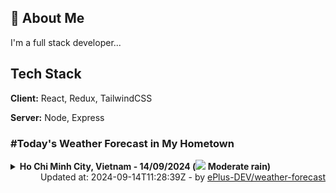 ## 🚀 About Me
I'm a full stack developer...


## Tech Stack

**Client:** React, Redux, TailwindCSS

**Server:** Node, Express

### #Today's Weather Forecast in My Hometown



<details>
    <summary><b>Ho Chi Minh City, Vietnam - 14/09/2024 (<img src="https://cdn.weatherapi.com/weather/64x64/day/302.png" /> Moderate rain)</b>
    </summary>

    
<table>
    <tr>
        <th>Hour</th>
        <td>00:00</td><td>01:00</td><td>02:00</td><td>03:00</td><td>04:00</td><td>05:00</td><td>06:00</td><td>07:00</td><td>08:00</td><td>09:00</td><td>10:00</td><td>11:00</td><td>12:00</td><td>13:00</td><td>14:00</td><td>15:00</td><td>16:00</td><td>17:00</td><td>18:00</td><td>19:00</td><td>20:00</td><td>21:00</td><td>22:00</td><td>23:00</td>
    </tr>
    <tr>
        <th>Weather</th>
        <td><img src="https://cdn.weatherapi.com/weather/64x64/night/353.png"></img></td><td><img src="https://cdn.weatherapi.com/weather/64x64/night/353.png"></img></td><td><img src="https://cdn.weatherapi.com/weather/64x64/night/176.png"></img></td><td><img src="https://cdn.weatherapi.com/weather/64x64/night/176.png"></img></td><td><img src="https://cdn.weatherapi.com/weather/64x64/night/176.png"></img></td><td><img src="https://cdn.weatherapi.com/weather/64x64/night/176.png"></img></td><td><img src="https://cdn.weatherapi.com/weather/64x64/day/176.png"></img></td><td><img src="https://cdn.weatherapi.com/weather/64x64/day/176.png"></img></td><td><img src="https://cdn.weatherapi.com/weather/64x64/day/353.png"></img></td><td><img src="https://cdn.weatherapi.com/weather/64x64/day/353.png"></img></td><td><img src="https://cdn.weatherapi.com/weather/64x64/day/353.png"></img></td><td><img src="https://cdn.weatherapi.com/weather/64x64/day/356.png"></img></td><td><img src="https://cdn.weatherapi.com/weather/64x64/day/353.png"></img></td><td><img src="https://cdn.weatherapi.com/weather/64x64/day/353.png"></img></td><td><img src="https://cdn.weatherapi.com/weather/64x64/day/353.png"></img></td><td><img src="https://cdn.weatherapi.com/weather/64x64/day/353.png"></img></td><td><img src="https://cdn.weatherapi.com/weather/64x64/day/353.png"></img></td><td><img src="https://cdn.weatherapi.com/weather/64x64/day/353.png"></img></td><td><img src="https://cdn.weatherapi.com/weather/64x64/night/113.png"></img></td><td><img src="https://cdn.weatherapi.com/weather/64x64/night/176.png"></img></td><td><img src="https://cdn.weatherapi.com/weather/64x64/night/116.png"></img></td><td><img src="https://cdn.weatherapi.com/weather/64x64/night/116.png"></img></td><td><img src="https://cdn.weatherapi.com/weather/64x64/night/176.png"></img></td><td><img src="https://cdn.weatherapi.com/weather/64x64/night/263.png"></img></td>
    </tr>
    <tr>
        <th>Condition</th>
        <td width="200px">Light rain shower</td><td width="200px">Light rain shower</td><td width="200px">Patchy rain nearby</td><td width="200px">Patchy rain nearby</td><td width="200px">Patchy rain nearby</td><td width="200px">Patchy rain nearby</td><td width="200px">Patchy rain nearby</td><td width="200px">Patchy rain nearby</td><td width="200px">Light rain shower</td><td width="200px">Light rain shower</td><td width="200px">Light rain shower</td><td width="200px">Moderate or heavy rain shower</td><td width="200px">Light rain shower</td><td width="200px">Light rain shower</td><td width="200px">Light rain shower</td><td width="200px">Light rain shower</td><td width="200px">Light rain shower</td><td width="200px">Light rain shower</td><td width="200px">Clear</td><td width="200px">Patchy rain nearby</td><td width="200px">Partly Cloudy </td><td width="200px">Partly Cloudy </td><td width="200px">Patchy rain nearby</td><td width="200px">Patchy light drizzle</td>
    </tr>
    <tr>
        <th>Temperature</th>
        <td>25.4 °C</td><td>25.5 °C</td><td>25.5 °C</td><td>25.7 °C</td><td>25.4 °C</td><td>25.3 °C</td><td>25.3 °C</td><td>25.7 °C</td><td>26.2 °C</td><td>27.3 °C</td><td>26.1 °C</td><td>26.3 °C</td><td>26.8 °C</td><td>26.8 °C</td><td>26.6 °C</td><td>26.3 °C</td><td>25.5 °C</td><td>25 °C</td><td>29.4 °C</td><td>24.9 °C</td><td>24.6 °C</td><td>24.6 °C</td><td>24.5 °C</td><td>24.5 °C</td>
    </tr>
    <tr>
        <th>Wind</th>
        <td>9.4 kph</td><td>9.7 kph</td><td>7.9 kph</td><td>7.2 kph</td><td>13 kph</td><td>13 kph</td><td>10.8 kph</td><td>9.7 kph</td><td>11.9 kph</td><td>15.8 kph</td><td>10.8 kph</td><td>13.3 kph</td><td>14.4 kph</td><td>14.8 kph</td><td>18 kph</td><td>20.9 kph</td><td>20.5 kph</td><td>18.7 kph</td><td>16.6 kph</td><td>14 kph</td><td>10.4 kph</td><td>8.3 kph</td><td>5.8 kph</td><td>4 kph</td>
    </tr>
</table>

</details>

<div align="right">
    Updated at: 2024-09-14T11:28:39Z - by <a target="_blank"
        href="https://github.com/ePlus-DEV/weather-forecast">ePlus-DEV/weather-forecast</a>
</div>